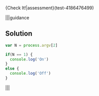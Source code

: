 {Check It!|assessment}(test-4186476499)

|||guidance
## Solution
```javascript
var N = process.argv[2]

if(N == 1) {
  console.log('On')
}
else {
  console.log('Off')
}
```
|||